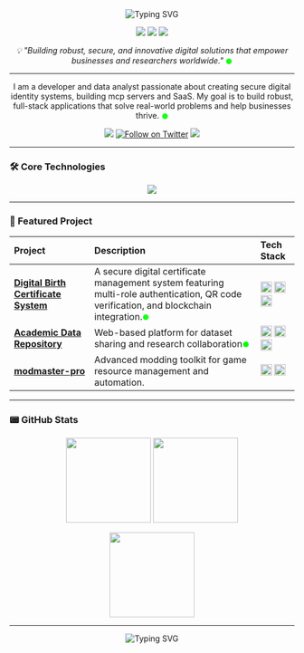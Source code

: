 <div align="center">
  <img src="https://readme-typing-svg.herokuapp.com?font=Fira+Code&pause=1000&color=00FF00&center=true&vCenter=true&width=435&lines=Hi+%F0%9F%91%8B%2C+I'm+Anthony+Ofori+Owusu;Full-Stack+Developer+%7C+Data+Analyst;Welcome+to+my+GitHub+Profile!" alt="Typing SVG" />
</div>

<p align="center">
  <img src="https://img.shields.io/badge/-Full%20Stack%20Developer-007ACC?style=flat-square&logo=azuredevops&logoColor=white" />
  <img src="https://img.shields.io/badge/-Data%20Analyst-3B7DDD?style=flat-square&logo=databricks&logoColor=white" />
  <img src="https://img.shields.io/badge/-Open%20Source%20Enthusiast-4CAF50?style=flat-square" />
</p>

<p align="center"><i>
💡 "Building robust, secure, and innovative digital solutions that empower businesses and researchers worldwide."
<svg width="12" height="12" style="vertical-align:middle">
  <circle cx="6" cy="6" r="5" fill="#00FF00">
    <animate attributeName="opacity" values="1;0.1;1" dur="1s" repeatCount="indefinite"/>
  </circle>
</svg>
</i></p>

---

<p align="center">
  I am a developer and data analyst passionate about creating secure digital identity systems, building mcp servers and SaaS. My goal is to build robust, full-stack applications that solve real-world problems and help businesses thrive.
  <svg width="12" height="12" style="vertical-align:middle">
    <circle cx="6" cy="6" r="5" fill="#00FF00">
      <animate attributeName="opacity" values="1;0.1;1" dur="1s" repeatCount="indefinite"/>
    </circle>
  </svg>
</p>

<p align="center">
  <a href="https://www.linkedin.com/in/anthony-ofori-owusu?utm_source=share&utm_campaign=share_via&utm_content=profile&utm_medium=ios_app" target="blank"><img src="https://img.shields.io/badge/LinkedIn-Anthony%20Ofori%20Owusu-blue?style=for-the-badge&logo=linkedin"></a>
  <a href="https://twitter.com/tonykflex" target="blank"><img src="https://img.shields.io/twitter/follow/tonykflex?logo=twitter&style=for-the-badge" alt="Follow on Twitter"></a>
  <a href="mailto:touyboateng339@gmail.com"><img src="https://img.shields.io/badge/Email-Contact_Me-brightgreen?style=for-the-badge&logo=gmail"></a>
</p>

---

### 🛠️ Core Technologies
<p align="center">
  <a href="https://skillicons.dev">
    <img src="https://skillicons.dev/icons?i=js,ts,html,css,react,nextjs,redux,tailwind,nodejs,express,mongodb,php,python,mysql,git,docker,linux" />
  </a>
</p>

---

### 🚀 Featured Project

| Project | Description | Tech Stack |
| :--- | :--- | :--- |
|**[Digital Birth Certificate System](https://github.com/tonycondone/birth-certificate-system )** | A secure digital certificate management system featuring multi-role authentication, QR code verification, and blockchain integration.<svg width="12" height="12" style="vertical-align:middle"><circle cx="6" cy="6" r="5" fill="#00FF00"><animate attributeName="opacity" values="1;0.1;1" dur="1s" repeatCount="indefinite"/></circle></svg> | <img src="https://skillicons.dev/icons?i=php" height="20" alt="PHP"/> <img src="https://skillicons.dev/icons?i=javascript" height="20" alt="JavaScript"/> <img src="https://skillicons.dev/icons?i=mysql" height="20" alt="MySQL"/> |
|**[Academic Data Repository](https://github.com/tonycondone/Academic-Data-Repository-)** | Web-based platform for dataset sharing and research collaboration<svg width="12" height="12" style="vertical-align:middle"><circle cx="6" cy="6" r="5" fill="#00FF00"></circle></svg> | <img src="https://skillicons.dev/icons?i=php" height="20" alt="PHP"/> <img src="https://skillicons.dev/icons?i=css" height="20" alt="CSS"/> <img src="https://skillicons.dev/icons?i=javascript" height="20" alt="JavaScript"/> |
|**[modmaster-pro](https://github.com/tonycondone/modmaster-pro)** | Advanced modding toolkit for game resource management and automation.<svg width="12" height="12" style="vertical-align:middle"> | <img src="https://skillicons.dev/icons?i=python" height="20" alt="Python"/> <img src="https://skillicons.dev/icons?i=cpp" height="20" alt="C++"/> |

---

### 📟 GitHub Stats

<p align="center">
  <img src="https://github-readme-stats.vercel.app/api?username=tonycondone&show_icons=true&theme=vue-dark&hide_border=true&icon_color=000000&title_color=2f80ed&text_color=333333&bg_color=ffffff" height="150"/>
  <img src="https://github-readme-streak-stats.herokuapp.com/?user=tonycondone&theme=graywhite&hide_border=true" height="150"/>
</p>
<p align="center">
  <img src="https://github-readme-stats.vercel.app/api/top-langs/?username=tonycondone&layout=compact&theme=vue-dark&hide_border=true&title_color=2f80ed&text_color=333333&bg_color=ffffff" height="150"/>
</p>

---

<div align="center">
  <img src="https://readme-typing-svg.herokuapp.com?font=Fira+Code&pause=1000&color=00FF00&center=true&vCenter=true&width=435&lines=Always+Learning%2C+Always+Building!+%F0%9F%9A%80" alt="Typing SVG" />
</div>
